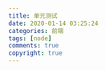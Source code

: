 ```yaml
---
title: 单元测试
date: 2020-01-14 03:25:24
categories: 前端
tags: [node]
comments: true
copyright: true
---
```


## 
